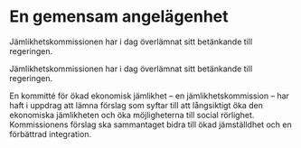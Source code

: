 # En gemensam angelägenhet

Jämlikhetskommissionen har i dag överlämnat sitt betänkande till regeringen.

Jämlikhetskommissionen har i dag överlämnat sitt betänkande till regeringen.

En kommitté för ökad ekonomisk jämlikhet – en jämlikhetskommission
– har haft i uppdrag att lämna förslag som syftar till att långsiktigt öka den ekonomiska jämlikheten och öka möjligheterna till social rörlighet. Kommissionens förslag ska sammantaget bidra till ökad jämställdhet och en förbättrad integration.
